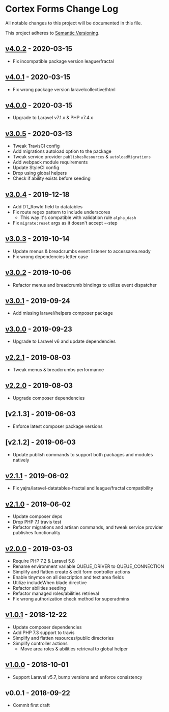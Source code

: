 # Cortex Forms Change Log

All notable changes to this project will be documented in this file.

This project adheres to [Semantic Versioning](CONTRIBUTING.md).


## [v4.0.2] - 2020-03-15
- Fix incompatible package version league/fractal

## [v4.0.1] - 2020-03-15
- Fix wrong package version laravelcollective/html

## [v4.0.0] - 2020-03-15
- Upgrade to Laravel v7.1.x & PHP v7.4.x

## [v3.0.5] - 2020-03-13
- Tweak TravisCI config
- Add migrations autoload option to the package
- Tweak service provider `publishesResources` & `autoloadMigrations`
- Add webpack module requirements
- Update StyleCI config
- Drop using global helpers
- Check if ability exists before seeding

## [v3.0.4] - 2019-12-18
- Add DT_RowId field to datatables
- Fix route regex pattern to include underscores
  - This way it's compatible with validation rule `alpha_dash`
- Fix `migrate:reset` args as it doesn't accept --step

## [v3.0.3] - 2019-10-14
- Update menus & breadcrumbs event listener to accessarea.ready
- Fix wrong dependencies letter case

## [v3.0.2] - 2019-10-06
- Refactor menus and breadcrumb bindings to utilize event dispatcher

## [v3.0.1] - 2019-09-24
- Add missing laravel/helpers composer package

## [v3.0.0] - 2019-09-23
- Upgrade to Laravel v6 and update dependencies

## [v2.2.1] - 2019-08-03
- Tweak menus & breadcrumbs performance

## [v2.2.0] - 2019-08-03
- Upgrade composer dependencies

## [v2.1.3] - 2019-06-03
- Enforce latest composer package versions

## [v2.1.2] - 2019-06-03
- Update publish commands to support both packages and modules natively

## [v2.1.1] - 2019-06-02
- Fix yajra/laravel-datatables-fractal and league/fractal compatibility

## [v2.1.0] - 2019-06-02
- Update composer deps
- Drop PHP 7.1 travis test
- Refactor migrations and artisan commands, and tweak service provider publishes functionality

## [v2.0.0] - 2019-03-03
- Require PHP 7.2 & Laravel 5.8
- Rename environment variable QUEUE_DRIVER to QUEUE_CONNECTION
- Simplify and flatten create & edit form controller actions
- Enable tinymce on all description and text area fields
- Utilize includeWhen blade directive
- Refactor abilities seeding
- Refactor managed roles/abilities retrieval
- Fix wrong authorization check method for superadmins

## [v1.0.1] - 2018-12-22
- Update composer dependencies
- Add PHP 7.3 support to travis
- Simplify and flatten resources/public directories
- Simplify controller actions
  - Move area roles & abilities retrieval to global helper

## [v1.0.0] - 2018-10-01
- Support Laravel v5.7, bump versions and enforce consistency

## v0.0.1 - 2018-09-22
- Commit first draft

[v4.0.2]: https://github.com/rinvex/cortex-forms/compare/v4.0.1...v4.0.2
[v4.0.1]: https://github.com/rinvex/cortex-forms/compare/v4.0.0...v4.0.1
[v4.0.0]: https://github.com/rinvex/cortex-forms/compare/v3.0.5...v4.0.0
[v3.0.5]: https://github.com/rinvex/cortex-forms/compare/v3.0.4...v3.0.5
[v3.0.4]: https://github.com/rinvex/cortex-forms/compare/v3.0.3...v3.0.4
[v3.0.3]: https://github.com/rinvex/cortex-forms/compare/v3.0.2...v3.0.3
[v3.0.2]: https://github.com/rinvex/cortex-forms/compare/v3.0.1...v3.0.2
[v3.0.1]: https://github.com/rinvex/cortex-forms/compare/v3.0.0...v3.0.1
[v3.0.0]: https://github.com/rinvex/cortex-forms/compare/v2.2.1...v3.0.0
[v2.2.1]: https://github.com/rinvex/cortex-forms/compare/v2.2.0...v2.2.1
[v2.2.0]: https://github.com/rinvex/cortex-forms/compare/v2.1.1...v2.2.0
[v2.1.1]: https://github.com/rinvex/cortex-forms/compare/v2.1.0...v2.1.1
[v2.1.0]: https://github.com/rinvex/cortex-forms/compare/v2.0.0...v2.1.0
[v2.0.0]: https://github.com/rinvex/cortex-forms/compare/v1.0.1...v2.0.0
[v1.0.1]: https://github.com/rinvex/cortex-forms/compare/v1.0.0...v1.0.1
[v1.0.0]: https://github.com/rinvex/cortex-forms/compare/v0.0.1...v1.0.0
